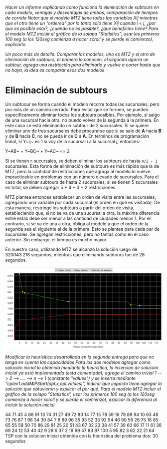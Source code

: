 _Hacer un informe explicando como funciona la eliminación de subtours en cada modelo, ventajas y desventajas de ambos, comparación de tiempos de corrida
Notar que el modelo MTZ tiene todas las variables Xij mientras que el otro tiene un "ordered" por lo tanto solo tiene Xij cuando i < j, ¿por que es posible esto?, ¿cuando no es posible?, ¿que beneficios tiene?
Para el modelo MTZ incluir el gráfico de la solapa "Statistics", usar los primeros 100 seg (a los 120seg comienza a hacer scroll y se pierde el comienzo), explicarlo_

_Un poco más de detalle: Comparar los modelos, uno es MTZ y el otro de eliminación de subtours, el primero lo conocen, el segundo agarra un subtour, agrega una restricción para eliminarlo y vuelve a correr hasta que no haya, la idea es comparar esos dos modelos_

# Eliminación de subtours 

Un subtuour se forma cuando el modelo recorre todas las sucursales, pero por más de un camino cerrado. Para evitar que se formen, se pueden especificamente eliminar todos los subtours posibles. Por ejemplo, si salgo de una sucursal hacia otra, no puedo volver de la segunda a la primera. En este caso se está eliminando un subtour de 2 sucursales. Si se quiere eliminar uno de tres sucursales debe procurarse que si se sale de **A** hacia **B** y de **B** hacia **C**, no se pueda ir de **C** a **A**. En terminos de programación lineal, si Y~ij~ es 1 si voy de la sucursal _i_ a la sucursal _j_, entonces:

Y~AB~ + Y~BC~ + Y~AC~ <= 2

Si se tienen `n` sucursales, se deben eliminar los subtours de hasta `n/2 - 1` sucursales. Esta forma de eliminación de subtours es más rápida que la de MTZ, pero la cantidad de restricciones que agraga al modelo lo vuelve impracticable en problemas con un número elevado de sucursales. Para el caso de eliminar subtours de hasta 2 sucursales, si se tienen 5 sucursales en total, se deben agregar 5 + 4 + 3 + 2 restricciones.

MTZ plantea entonces establecer un orden de visita entre las sucursales, agregando una variable por cada sucursal (el orden en que es visitada). De esta manera, restringe los subtours a partir del orden de visita, estableciendo que, si no se va de una sucursal a otra, la máxima diferencia entre estas debe ser menor a las cantidad de ciudades menos 1. Por el contrario, si se va de una a otra, obliga al modelo a que el orden de la segunda sea el siguiente al de la primera. Esto se plantea para cada par de sucursales. Se agregan restricciones, pero no tantas como en el caso anterior. Sin embargo, el tiempo es mucho mayor.

En nuestro caso, utilizando MTZ se alcanzó la solución luego de 320043.218 segundos, mientras que eliminando subtours fue de 28 segundos.

![Modelo MTZ](<statisticsMTZ.jpg>)



_Modificar la heurísitica desarrollada en la segunda entrega para que no tenga en cuenta las capacidades
Para los dos modelos agregar como solución inicial la obtenida mediante la heurística, la inserción de solución inicial ya está implementada (está comentada), agrega el camino trivial 1 --> 2 --> .... --> n --> 1 (constante "values") y se inserta mediante "cplex1.addMIPStart(opl.x,opl.values)", indicar que impacto tiene agregar la solución que obtuvieron y explicar el por qué.
Para el modelo MTZ incluir el gráfico de la solapa "Statistics", usar los primeros 100 seg (a los 120seg comienza a hacer scroll y se pierde el comienzo), explicar la diferencia al incluir la solución inicial_


44 71 45 4 68 91 13 74 31 27 49 72 80 14 77 15 78 59 16 79 88 94 10 63 48 73 76 87 1 98 34 30 84 7 8 89 96 35 93 52 33 92 54 46 90 56 26 75 18 85 65 55 58 50 70 86 29 81 25 20 51 43 67 32 23 38 41 57 39 60 66 17 11 61 36 69 24 12 53 40 42 9 28 6 37 2 19 99 47 83 97 100 5 95 82 3 62 22 21 64
TSP con la solucion inicial obtenida con la heuristica del problema dos: 30 segundos